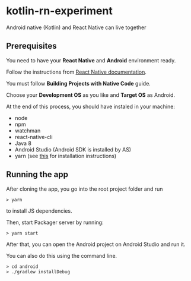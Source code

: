 # kotlin-rn-experiment

Android native (Kotlin) and React Native can live together

## Prerequisites

You need to have your **React Native** and **Android** environment ready.

Follow the instructions from [React Native documentation](https://facebook.github.io/react-native/docs/getting-started.html).

You must follow **Building Projects with Native Code** guide.

Choose your **Development OS** as you like and **Target OS** as Android.

At the end of this process, you should have instaled in your machine:

- node
- npm
- watchman
- react-native-cli
- Java 8
- Android Studio (Android SDK is installed by AS)
- yarn (see [this](https://yarnpkg.com/lang/en/docs/install/) for installation instructions)


## Running the app

After cloning the app, you go into the root project folder and run 

```
> yarn 

```

to install JS dependencies.

Then, start Packager server by running: 

```
> yarn start 

```

After that, you can open the Android project on Android Studio and run it.

You can also do this using the command line.

```
> cd android
> ./gradlew installDebug

```

